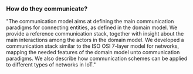 ### How do they communicate?
"The communication model aims at defining the main communication paradigms for connecting entities, as defined in the domain model. We provide a reference communication stack, together with insight about the main interactions among the actors in the domain model. We developed a communication stack similar to the ISO OSI 7-layer model for networks, mapping the needed features of the domain model unto communication paradigms. We also describe how communication schemes can be applied to different types of networks in IoT."
